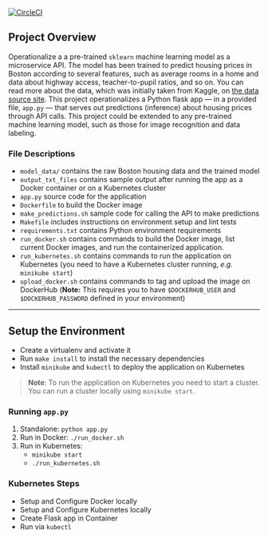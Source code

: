 [![CircleCI](https://circleci.com/gh/circleci/circleci-docs.svg?style=shield)](https://circleci.com/gh/circleci/circleci-docs)

## Project Overview

Operationalize a a pre-trained `sklearn` machine learning model as a microservice API. The model has been trained to predict housing prices in Boston according to several features, such as average rooms in a home and data about highway access, teacher-to-pupil ratios, and so on. You can read more about the data, which was initially taken from Kaggle, on [the data source site](https://www.kaggle.com/c/boston-housing). This project operationalizes a Python flask app — in a provided file, `app.py` — that serves out predictions (inference) about housing prices through API calls. This project could be extended to any pre-trained machine learning model, such as those for image recognition and data labeling.

### File Descriptions

* `model_data/` contains the raw Boston housing data and the trained model
* `output_txt_files` contains sample output after running the app as a Docker container or on a Kubernetes cluster
* `app.py` source code for the application
* `Dockerfile` to build the Docker image
* `make_predictions.sh` sample code for calling the API to make predictions
* `Makefile` includes instructions on environment setup and lint tests
* `requirements.txt` contains Python environment requirements
* `run_docker.sh` contains commands to build the Docker image, list current Docker images, and run the containerized application.
* `run_kubernetes.sh` contains commands to run the application on Kubernetes (you need to have a Kubernetes cluster running, _e.g._ `minikube start`)
* `upload_docker.sh` contains commands to tag and upload the image on DockerHub (__Note:__ This requires you to have `$DOCKERHUB_USER` and `$DOCKERHUB_PASSWORD` defined in your environment)

---

## Setup the Environment

* Create a virtualenv and activate it
* Run `make install` to install the necessary dependencies
* Install `minikube` and `kubectl` to deploy the application on Kubernetes

> __Note__: To run the application on Kubernetes you need to start a cluster. You can run a cluster locally using `minikube start`.

### Running `app.py`

1. Standalone:  `python app.py`
2. Run in Docker:  `./run_docker.sh`
3. Run in Kubernetes:  
   * `minikube start`
   * `./run_kubernetes.sh`

### Kubernetes Steps

* Setup and Configure Docker locally
* Setup and Configure Kubernetes locally
* Create Flask app in Container
* Run via `kubectl`

